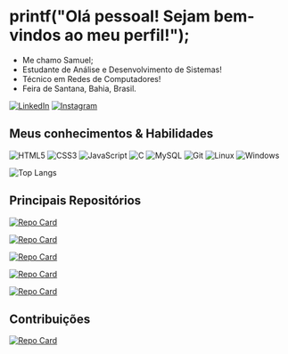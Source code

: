 # printf("Olá pessoal! Sejam bem-vindos ao meu perfil!");

- Me chamo Samuel;
- Estudante de Análise e Desenvolvimento de Sistemas!
- Técnico em Redes de Computadores!
- Feira de Santana, Bahia, Brasil.
  
[![LinkedIn](https://img.shields.io/badge/LinkedIn-0077B5?style=for-the-badge&logo=linkedin&logoColor=white)](https://www.linkedin.com/in/samuel-carneiro-almeida-ab4ba5277/)
[![Instagram](https://img.shields.io/badge/-Instagram-%23E4405F?style=for-the-badge&logo=instagram&logoColor=white)](https://www.instagram.com/samu3lc_/)
<!--[![GitHub](https://img.shields.io/badge/GitHub-100000?style=for-the-badge&logo=github&logoColor=white)](https://github.com/samuelcarneiro)-->


## Meus conhecimentos & Habilidades
![HTML5](https://img.shields.io/badge/HTML5-E34F26?style=for-the-badge&logo=html5&logoColor=white)
![CSS3](https://img.shields.io/badge/CSS3-1572B6?style=for-the-badge&logo=css3&logoColor=white)
![JavaScript](https://img.shields.io/badge/JavaScript-F7DF1E?style=for-the-badge&logo=javascript&logoColor=black)
![C](https://img.shields.io/badge/C-00599C?style=for-the-badge&logo=c&logoColor=white)
![MySQL](https://img.shields.io/badge/MySQL-00000F?style=for-the-badge&logo=mysql&logoColor=white)
![Git](https://img.shields.io/badge/GIT-E44C30?style=for-the-badge&logo=git&logoColor=white)
![Linux](https://img.shields.io/badge/Linux-555?style=for-the-badge&logo=linux&logoColor=FCC624)
![Windows](https://img.shields.io/badge/Windows-000?style=for-the-badge&logo=windows&logoColor=2CA5E0)

<!--
![GitHub Stats](https://github-readme-stats.vercel.app/api?username=samuelcarneiro&theme=transparent&bg_color=FFF&border_color=555&show_icons=true&icon_color=00599C&title_color=00599C&text_color=212121)
-->
![Top Langs](https://github-readme-stats-git-masterrstaa-rickstaa.vercel.app/api/top-langs/?username=samuelcarneiro&layout=compact&bg_color=0D1117&border_color=00599C&border&title_color=00599C&text_color=ABB1B7)


<!--## Linguagens mais utilizadas
![Top Langs](https://github-readme-stats-git-masterrstaa-rickstaa.vercel.app/api/top-langs/?username=samuelcarneiro&layout=compact&bg_color=000&border_color=30A3DC&text_color=000)
-->

## Principais Repositórios

[![Repo Card](https://github-readme-stats.vercel.app/api/pin/?username=samuelcarneiro&repo=scripts-linux&bg_color=0D1117&border_color=00599C&show_icons=true&icon_color=00599C&title_color=00599C&text_color=ABB1B7)](https://github.com/samuelcarneiro/scripts-linux)

[![Repo Card](https://github-readme-stats.vercel.app/api/pin/?username=samuelcarneiro&repo=site-allan-ramalho-consultoria-2024&bg_color=0D1117&border_color=00599C&show_icons=true&icon_color=00599C&title_color=00599C&text_color=ABB1B7)](https://github.com/samuelcarneiro/site-allan-ramalho-consultoria-2024)

[![Repo Card](https://github-readme-stats.vercel.app/api/pin/?username=samuelcarneiro&repo=calculadora-churrasco&bg_color=0D1117&border_color=00599C&show_icons=true&icon_color=00599C&title_color=00599C&text_color=ABB1B7)](https://github.com/samuelcarneiro/calculadora-churrasco)

[![Repo Card](https://github-readme-stats.vercel.app/api/pin/?username=samuelcarneiro&repo=website-template-components&bg_color=0D1117&border_color=00599C&show_icons=true&icon_color=00599C&title_color=00599C&text_color=ABB1B7)](https://github.com/samuelcarneiro/website-template-components)

[![Repo Card](https://github-readme-stats.vercel.app/api/pin/?username=samuelcarneiro&repo=nlw-esports-explorer&bg_color=0D1117&border_color=00599C&show_icons=true&icon_color=00599C&title_color=00599C&text_color=ABB1B7)](https://github.com/samuelcarneiro/nlw-esports-explorer)

## Contribuições
[![Repo Card](https://github-readme-stats.vercel.app/api/pin/?username=samuelcarneiro&repo=dio-lab-open-source&bg_color=0D1117&border_color=00599C&show_icons=true&icon_color=00599C&title_color=00599C&text_color=ABB1B7)](https://github.com/samuelcarneiro/dio-lab-open-source)

<!--
**samuelcarneiro/samuelcarneiro** is a ✨ _special_ ✨ repository because its `README.md` (this file) appears on your GitHub profile.

Here are some ideas to get you started:

- 🔭 I’m currently working on ...
- 🌱 I’m currently learning ...
- 👯 I’m looking to collaborate on ...
- 🤔 I’m looking for help with ...
- 💬 Ask me about ...
- 📫 How to reach me: ...
- 😄 Pronouns: ...
- ⚡ Fun fact: ...
-->

